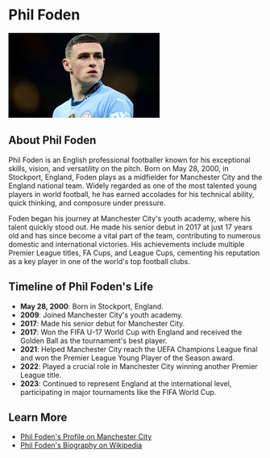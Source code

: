 # Phil Foden

![Phil Foden](Foden.jpg)  

## About Phil Foden

Phil Foden is an English professional footballer known for his exceptional skills, vision, and versatility on the pitch. Born on May 28, 2000, in Stockport, England, Foden plays as a midfielder for Manchester City and the England national team. Widely regarded as one of the most talented young players in world football, he has earned accolades for his technical ability, quick thinking, and composure under pressure.

Foden began his journey at Manchester City's youth academy, where his talent quickly stood out. He made his senior debut in 2017 at just 17 years old and has since become a vital part of the team, contributing to numerous domestic and international victories. His achievements include multiple Premier League titles, FA Cups, and League Cups, cementing his reputation as a key player in one of the world's top football clubs.

## Timeline of Phil Foden's Life

- **May 28, 2000**: Born in Stockport, England.
- **2009**: Joined Manchester City's youth academy.
- **2017**: Made his senior debut for Manchester City.
- **2017**: Won the FIFA U-17 World Cup with England and received the Golden Ball as the tournament's best player.
- **2021**: Helped Manchester City reach the UEFA Champions League final and won the Premier League Young Player of the Season award.
- **2022**: Played a crucial role in Manchester City winning another Premier League title.
- **2023**: Continued to represent England at the international level, participating in major tournaments like the FIFA World Cup.

## Learn More

- [Phil Foden's Profile on Manchester City](https://www.mancity.com/players/phil-foden)
- [Phil Foden's Biography on Wikipedia](https://en.wikipedia.org/wiki/Phil_Foden)

